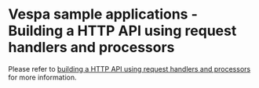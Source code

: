 # Vespa sample applications - Building a HTTP API using request handlers and processors

Please refer to
[building a HTTP API using request handlers and processors](https://git.corp.yahoo.com/pages/vespa/documentation/documentation/jdisc/http-api-tutorial.html)
for more information.


